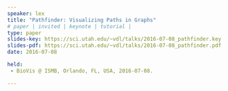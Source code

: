 ```yaml
---
speaker: lex
title: "Pathfinder: Visualizing Paths in Graphs"
# paper | invited | keynote | tutorial |
type: paper
slides-key: https://sci.utah.edu/~vdl/talks/2016-07-08_pathfinder.key
slides-pdf: https://sci.utah.edu/~vdl/talks/2016-07-08_pathfinder.pdf
date: 2016-07-08

held:
 - BioVis @ ISMB, Orlando, FL, USA, 2016-07-08.

---
```






